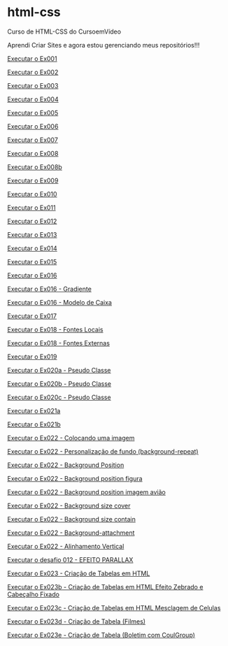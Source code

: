 # html-css
 Curso de HTML-CSS do CursoemVídeo

Aprendi Criar Sites e agora estou gerenciando meus repositórios!!!

<a href="https://kbrallll.github.io/html-css/exercicios/ex001/index.html">Executar o Ex001</a>

<a href="https://kbrallll.github.io/html-css/exercicios/ex002/index.html">Executar o Ex002</a>

<a href="https://kbrallll.github.io/html-css/exercicios/ex003/index.html">Executar o Ex003</a>

<a href="https://kbrallll.github.io/html-css/exercicios/ex004/index.html">Executar o Ex004</a>

<a href="https://kbrallll.github.io/html-css/exercicios/ex005/index.html">Executar o Ex005</a>

<a href="https://kbrallll.github.io/html-css/exercicios/ex006/index.html">Executar o Ex006</a>

<a href="https://kbrallll.github.io/html-css/exercicios/ex007/html4.html">Executar o Ex007</a>

<a href="https://kbrallll.github.io/html-css/exercicios/ex008/index.html">Executar o Ex008</a>

<a href="https://kbrallll.github.io/html-css/exercicios/ex008b/index.html">Executar o Ex008b</a>

<a href="https://kbrallll.github.io/html-css/exercicios/ex009/index.html">Executar o Ex009</a>

<a href="https://kbrallll.github.io/html-css/exercicios/ex010/index.html">Executar o Ex010</a>

<a href="https://kbrallll.github.io/html-css/exercicios/ex011/index.html">Executar o Ex011</a>

<a href="https://kbrallll.github.io/html-css/exercicios/ex012/index.html">Executar o Ex012</a>

<a href="https://kbrallll.github.io/html-css/exercicios/ex013/index.html">Executar o Ex013</a>

<a href="https://kbrallll.github.io/html-css/exercicios/ex014/index.html">Executar o Ex014</a>

<a href="https://kbrallll.github.io/html-css/exercicios/ex015/index.html">Executar o Ex015</a>

<a href="https://kbrallll.github.io/html-css/exercicios/ex016/cor01.html">Executar o Ex016</a>

<a href="https://kbrallll.github.io/html-css/exercicios/ex016/cor02.html">Executar o Ex016 - Gradiente</a>

<a href="https://kbrallll.github.io/html-css/exercicios/ex016/cor03.html">Executar o Ex016 - Modelo de Caixa</a>

<a href="https://kbrallll.github.io/html-css/exercicios/ex017/fonte01.html">Executar o Ex017</a>

<a href="https://kbrallll.github.io/html-css/exercicios/ex018/fonte01.html">Executar o Ex018 - Fontes Locais</a>

<a href="https://kbrallll.github.io/html-css/exercicios/ex018/fonte02.html">Executar o Ex018 - Fontes Externas</a>

<a href="https://kbrallll.github.io/html-css/exercicios/ex019/index.html">Executar o Ex019</a>

<a href="https://kbrallll.github.io/html-css/exercicios/ex020/index.html">Executar o Ex020a - Pseudo Classe</a>

<a href="https://kbrallll.github.io/html-css/exercicios/ex020/index02.html">Executar o Ex020b - Pseudo Classe</a>

<a href="https://kbrallll.github.io/html-css/exercicios/ex020/index03.html">Executar o Ex020c - Pseudo Classe</a>

<a href="https://kbrallll.github.io/html-css/exercicios/ex021/index.html">Executar o Ex021a</a>

<a href="https://kbrallll.github.io/html-css/exercicios/ex021/index02.html">Executar o Ex021b</a>

<a href="https://kbrallll.github.io/html-css/exercicios/ex022/fundo01.html">Executar o Ex022 - Colocando uma imagem</a>

<a href="https://kbrallll.github.io/html-css/exercicios/ex022/fundo02.html">Executar o Ex022 - Personalização de fundo (background-repeat)</a>

<a href="https://kbrallll.github.io/html-css/exercicios/ex022/fundo03.html">Executar o Ex022 - Background Position</a>

<a href="https://kbrallll.github.io/html-css/exercicios/ex022/fundo04.html">Executar o Ex022 - Background position figura</a>

<a href="https://kbrallll.github.io/html-css/exercicios/ex022/fundo05.html">Executar o Ex022 - Background position imagem avião</a>

<a href="https://kbrallll.github.io/html-css/exercicios/ex022/fundo06.html">Executar o Ex022 - Background size cover</a>

<a href="https://kbrallll.github.io/html-css/exercicios/ex022/fundo06b.html">Executar o Ex022 - Background size contain</a>

<a href="https://kbrallll.github.io/html-css/exercicios/ex022/fundo06c.html">Executar o Ex022 - Background-attachment</a>

<a href="https://kbrallll.github.io/html-css/exercicios/ex022/fundo07.html">Executar o Ex022 - Alinhamento Vertical</a>

<a href="https://kbrallll.github.io/html-css/desafios/d012/index.html">Executar o desafio 012 - EFEITO PARALLAX</a>

<a href="https://kbrallll.github.io/html-css/exercicios/ex023/tabela001.html">Executar o Ex023 - Criação de Tabelas em HTML</a>

<a href="https://kbrallll.github.io/html-css/exercicios/ex023/tabela002.html">Executar o Ex023b - Criação de Tabelas em HTML Efeito Zebrado e Cabeçalho Fixado</a>

<a href="https://kbrallll.github.io/html-css/exercicios/ex023/tabela003.html">Executar o Ex023c - Criação de Tabelas em HTML Mesclagem de Celulas</a>

<a href="https://kbrallll.github.io/html-css/exercicios/ex023/tabela004.html">Executar o Ex023d - Criação de Tabela (Filmes)</a>

<a href="https://kbrallll.github.io/html-css/exercicios/ex023/tabela005.html">Executar o Ex023e - Criação de Tabela (Boletim com CoulGroup)</a>